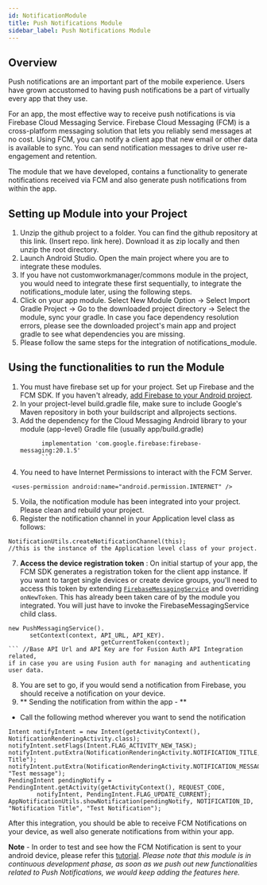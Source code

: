```yaml
---
id: NotificationModule
title: Push Notifications Module
sidebar_label: Push Notifications Module
---
```


## Overview

Push notifications are an important part of the mobile experience. Users have grown accustomed to having push notifications be a part of virtually every app that they use. 

For an app, the most effective way to receive push notifications is via Firebase Cloud Messaging Service. Firebase Cloud Messaging (FCM) is a cross-platform messaging solution that lets you reliably send messages at no cost. Using FCM, you can notify a client app that new email or other data is available to sync. You can send notification messages to drive user re-engagement and retention.

The module that we have developed, contains a functionality to generate notifications received via FCM and also generate push notifications from within the app.


## Setting up Module into your Project

1.  Unzip the github project to a folder. You can find the github repository at this link. (Insert repo. link here). Download it as zip locally and then unzip the root directory.
2.  Launch Android Studio. Open the main project where you are to integrate these modules. 
3.  If you have not customworkmanager/commons module in the project, you would need to integrate these first sequentially, to integrate the notifications_module later, using the following steps.
4.  Click on your app module. Select New Module Option -> Select Import Gradle Project -> Go to the downloaded project directory -> Select the module, sync your gradle. In case you face dependency resolution errors, please see the downloaded project's main app and project gradle to see what dependencies you are missing.
5.  Please follow the same steps for the integration of notifications_module.


## Using the functionalities to run the Module

1. You must have firebase set up for your project. Set up Firebase and the FCM SDK. If you haven't already, [add Firebase to your Android project](https://firebase.google.com/docs/android/setup).
2. In your project-level build.gradle file, make sure to include Google's Maven repository in both your buildscript and allprojects sections.
3. Add the dependency for the Cloud Messaging Android library to your module (app-level) Gradle file (usually app/build.gradle)
    ```
          implementation 'com.google.firebase:firebase-messaging:20.1.5'
          ```
  4.  You need to have Internet Permissions to interact with the FCM Server.
```
 <uses-permission android:name="android.permission.INTERNET" />
  ```
  5. Voila, the notification module has been integrated into your project. Please clean and rebuild your project.
  6. Register the notification channel in your Application level class as follows:
  ```
  NotificationUtils.createNotificationChannel(this);
  //this is the instance of the Application level class of your project.
  ```
  7. **Access the device registration token** : On initial startup of your app, the FCM SDK generates a registration token for the client app instance. If you want to target single devices or create device groups, you'll need to access this token by extending  [`FirebaseMessagingService`](https://firebase.google.com/docs/reference/android/com/google/firebase/messaging/FirebaseMessagingService)  and overriding  `onNewToken`. This has already been taken care of by the module you integrated. You will just have to invoke the FirebaseMessagingService child class.
  ``` 
new PushMessagingService().
		setContext(context, API_URL, API_KEY).	
							getCurrentToken(context);
 ``` //Base API Url and API Key are for Fusion Auth API Integration related,
 if in case you are using Fusion auth for managing and authenticating user data.
```
8.  You are set to go, if you would send a notification from Firebase, you should receive a notification on your device. 
 9. ** Sending the notification from within the app - ** 
 - Call the following method wherever you want to send the notification

```
Intent notifyIntent = new Intent(getActivityContext(), NotificationRenderingActivity.class);  
notifyIntent.setFlags(Intent.FLAG_ACTIVITY_NEW_TASK);  
notifyIntent.putExtra(NotificationRenderingActivity.NOTIFICATION_TITLE,"Notification Title");  
notifyIntent.putExtra(NotificationRenderingActivity.NOTIFICATION_MESSAGE, "Test message");   
PendingIntent pendingNotify = PendingIntent.getActivity(getActivityContext(), REQUEST_CODE,  
        notifyIntent, PendingIntent.FLAG_UPDATE_CURRENT);  
AppNotificationUtils.showNotification(pendingNotify, NOTIFICATION_ID, "Notification Title", "Test Notification");
```

After this integration, you should be able to receive FCM Notifications on your device, as well also generate notifications from within your app. 

**Note** - In order to test and see how the FCM Notification is sent to your android device, please refer this [tutorial](https://firebase.google.com/docs/cloud-messaging/android/first-message).
*Please note that this module is in continuous development phase, as soon as we push out new functionalities related to Push Notifications, we would keep adding the features here.*

